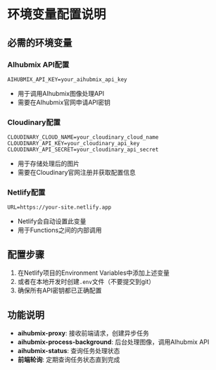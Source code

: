 # 环境变量配置说明

## 必需的环境变量

### AIhubmix API配置
```
AIHUBMIX_API_KEY=your_aihubmix_api_key
```
- 用于调用AIhubmix图像处理API
- 需要在AIhubmix官网申请API密钥

### Cloudinary配置
```
CLOUDINARY_CLOUD_NAME=your_cloudinary_cloud_name
CLOUDINARY_API_KEY=your_cloudinary_api_key
CLOUDINARY_API_SECRET=your_cloudinary_api_secret
```
- 用于存储处理后的图片
- 需要在Cloudinary官网注册并获取配置信息

### Netlify配置
```
URL=https://your-site.netlify.app
```
- Netlify会自动设置此变量
- 用于Functions之间的内部调用

## 配置步骤

1. 在Netlify项目的Environment Variables中添加上述变量
2. 或者在本地开发时创建`.env`文件（不要提交到git）
3. 确保所有API密钥都已正确配置

## 功能说明

- **aihubmix-proxy**: 接收前端请求，创建异步任务
- **aihubmix-process-background**: 后台处理图像，调用AIhubmix API
- **aihubmix-status**: 查询任务处理状态
- **前端轮询**: 定期查询任务状态直到完成 